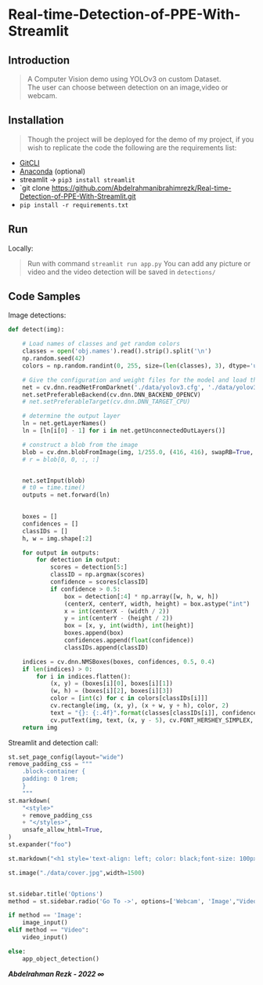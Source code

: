 # Real-time-Detection-of-PPE-With-Streamlit

## Introduction

> A Computer Vision demo using YOLOv3 on custom Dataset.\
> The user can choose between detection on an image,video or webcam.

## Installation

> Though the project will be deployed for the demo of my project, if you wish to replicate the code the following are the requirements list:
- [GitCLI](https://cli.github.com/ "`GitCLI`")
- [Anaconda](https://www.anaconda.com/) (optional)
- streamlit -> `pip3 install streamlit`
- `git clone https://github.com/Abdelrahmanibrahimrezk/Real-time-Detection-of-PPE-With-Streamlit.git
- `pip install -r requirements.txt`

## Run

Locally:
> Run with command `streamlit run app.py`
> You can add any picture or video and the video detection will be saved in `detections/`

## Code Samples
Image detections:
```python
def detect(img):

    # Load names of classes and get random colors
    classes = open('obj.names').read().strip().split('\n')
    np.random.seed(42)
    colors = np.random.randint(0, 255, size=(len(classes), 3), dtype='uint8')

    # Give the configuration and weight files for the model and load the network.
    net = cv.dnn.readNetFromDarknet('./data/yolov3.cfg', './data/yolov3_final.weights')
    net.setPreferableBackend(cv.dnn.DNN_BACKEND_OPENCV)
    # net.setPreferableTarget(cv.dnn.DNN_TARGET_CPU)

    # determine the output layer
    ln = net.getLayerNames()
    ln = [ln[i[0] - 1] for i in net.getUnconnectedOutLayers()]

    # construct a blob from the image
    blob = cv.dnn.blobFromImage(img, 1/255.0, (416, 416), swapRB=True, crop=False)
    # r = blob[0, 0, :, :]


    net.setInput(blob)
    # t0 = time.time()
    outputs = net.forward(ln)
    

    boxes = []
    confidences = []
    classIDs = []
    h, w = img.shape[:2]

    for output in outputs:
        for detection in output:
            scores = detection[5:]
            classID = np.argmax(scores)
            confidence = scores[classID]
            if confidence > 0.5:
                box = detection[:4] * np.array([w, h, w, h])
                (centerX, centerY, width, height) = box.astype("int")
                x = int(centerX - (width / 2))
                y = int(centerY - (height / 2))
                box = [x, y, int(width), int(height)]
                boxes.append(box)
                confidences.append(float(confidence))
                classIDs.append(classID)

    indices = cv.dnn.NMSBoxes(boxes, confidences, 0.5, 0.4)
    if len(indices) > 0:
        for i in indices.flatten():
            (x, y) = (boxes[i][0], boxes[i][1])
            (w, h) = (boxes[i][2], boxes[i][3])
            color = [int(c) for c in colors[classIDs[i]]]
            cv.rectangle(img, (x, y), (x + w, y + h), color, 2)
            text = "{}: {:.4f}".format(classes[classIDs[i]], confidences[i])
            cv.putText(img, text, (x, y - 5), cv.FONT_HERSHEY_SIMPLEX, 0.5, color, 1)
    return img
```

Streamlit and detection call:
```python
st.set_page_config(layout="wide")
remove_padding_css = """
    .block-container {
    padding: 0 1rem;
    }
    """
st.markdown(
    "<style>"
    + remove_padding_css
    + "</styles>",
    unsafe_allow_html=True,
)
st.expander("foo")

st.markdown("<h1 style='text-align: left; color: black;font-size: 100px'>PPE Detection</h1>", unsafe_allow_html=True)

st.image("./data/cover.jpg",width=1500)


st.sidebar.title('Options')
method = st.sidebar.radio('Go To ->', options=['Webcam', 'Image',"Video"])

if method == 'Image':
    image_input()
elif method == "Video":
    video_input()

else:
    app_object_detection()
```

***Abdelrahman Rezk - 2022 &infin;***


